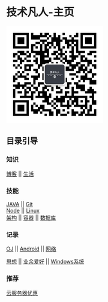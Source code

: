 # 技术凡人-主页

![logo](./public/weixinqr.png)

## 目录引导

### 知识

[博客](./Blog/index.md) || [生活](./Life/index.md)

### 技能

[JAVA](./Java/index.md) || [Git](./Git/index.md)  
[Node](./Node/index.md) || [Linux](./Linux/index.md)  
[架构](./Arch/index.md) ||   [容器](./Continer/index.md)  ||  [数据库](./DataBase/index.md)  
### 记录

[OJ](./OJ/index.md) ||
[Android](./Android/index.md)  || [网络](./NetWork/index.md)

[思想](./Political/index.md) || 
[业余爱好](./Amateur/index.md) || [Windows系统](./Windows/index.md)

### 推荐

[云服务器优惠](./AFFMAN/index.md)